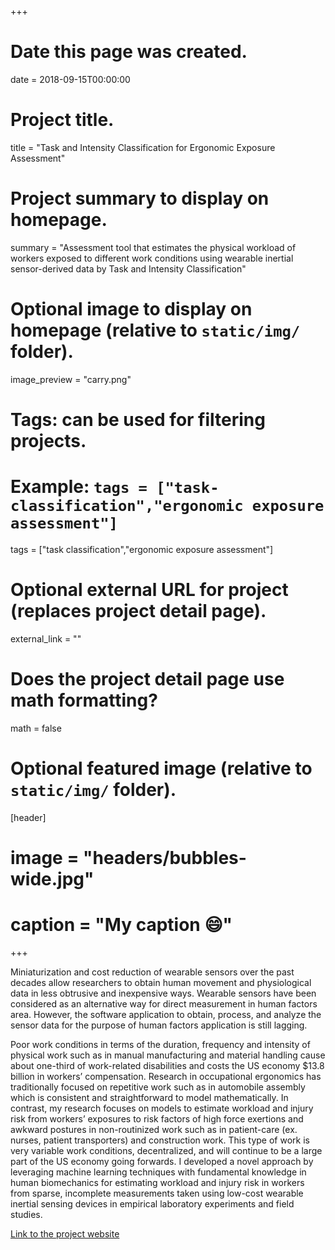 

+++
# Date this page was created.
date = 2018-09-15T00:00:00

# Project title.
title = "Task and Intensity Classification for Ergonomic Exposure Assessment"

# Project summary to display on homepage.
summary = "Assessment tool that estimates the physical workload of workers exposed to different work conditions using wearable inertial sensor-derived data by Task and Intensity Classification"

# Optional image to display on homepage (relative to `static/img/` folder).
image_preview = "carry.png"

# Tags: can be used for filtering projects.
# Example: `tags = ["task-classification","ergonomic exposure assessment"]`
tags = ["task classification","ergonomic exposure assessment"]

# Optional external URL for project (replaces project detail page).
external_link = ""

# Does the project detail page use math formatting?
math = false

# Optional featured image (relative to `static/img/` folder).
[header]
# image = "headers/bubbles-wide.jpg"
# caption = "My caption :smile:"

+++

Miniaturization and cost reduction of wearable sensors over the past decades allow researchers to obtain human movement and physiological data in less obtrusive and inexpensive ways. Wearable sensors have been considered as an alternative way for direct measurement in human factors area. However, the software application to obtain, process, and analyze the sensor data for the purpose of human factors application is still lagging. 

Poor work conditions in terms of the duration, frequency and intensity of physical work such as in manual manufacturing and material handling cause about one-third of work-related disabilities and costs the US economy $13.8 billion in workers’ compensation. Research in occupational ergonomics has traditionally focused on repetitive work such as in automobile assembly which is consistent and straightforward to model mathematically. In contrast, my research focuses on models to estimate workload and injury risk from workers’ exposures to risk factors of high force exertions and awkward postures in non-routinized work such as in patient-care (ex. nurses, patient transporters) and construction work. This type of work is very variable work conditions, decentralized, and will continue to be a large part of the US economy going forwards. I developed a novel approach by leveraging machine learning techniques with fundamental knowledge in human biomechanics for estimating workload and injury risk in workers from sparse, incomplete measurements taken using low-cost wearable inertial sensing devices in empirical laboratory experiments and field studies.

[Link to the project website](http://cohse.umich.edu/funding/pprt-program-overview/past-funded-pprt-proposals/lim-and-dsouza/)

